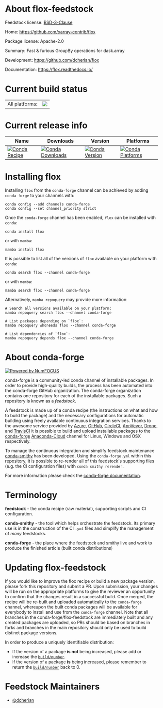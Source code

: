 About flox-feedstock
====================

Feedstock license: [BSD-3-Clause](https://github.com/conda-forge/flox-feedstock/blob/main/LICENSE.txt)

Home: https://github.com/xarray-contrib/flox

Package license: Apache-2.0

Summary: Fast & furious GroupBy operations for dask.array

Development: https://github.com/dcherian/flox

Documentation: https://flox.readthedocs.io/

Current build status
====================


<table><tr><td>All platforms:</td>
    <td>
      <a href="https://dev.azure.com/conda-forge/feedstock-builds/_build/latest?definitionId=14575&branchName=main">
        <img src="https://dev.azure.com/conda-forge/feedstock-builds/_apis/build/status/flox-feedstock?branchName=main">
      </a>
    </td>
  </tr>
</table>

Current release info
====================

| Name | Downloads | Version | Platforms |
| --- | --- | --- | --- |
| [![Conda Recipe](https://img.shields.io/badge/recipe-flox-green.svg)](https://anaconda.org/conda-forge/flox) | [![Conda Downloads](https://img.shields.io/conda/dn/conda-forge/flox.svg)](https://anaconda.org/conda-forge/flox) | [![Conda Version](https://img.shields.io/conda/vn/conda-forge/flox.svg)](https://anaconda.org/conda-forge/flox) | [![Conda Platforms](https://img.shields.io/conda/pn/conda-forge/flox.svg)](https://anaconda.org/conda-forge/flox) |

Installing flox
===============

Installing `flox` from the `conda-forge` channel can be achieved by adding `conda-forge` to your channels with:

```
conda config --add channels conda-forge
conda config --set channel_priority strict
```

Once the `conda-forge` channel has been enabled, `flox` can be installed with `conda`:

```
conda install flox
```

or with `mamba`:

```
mamba install flox
```

It is possible to list all of the versions of `flox` available on your platform with `conda`:

```
conda search flox --channel conda-forge
```

or with `mamba`:

```
mamba search flox --channel conda-forge
```

Alternatively, `mamba repoquery` may provide more information:

```
# Search all versions available on your platform:
mamba repoquery search flox --channel conda-forge

# List packages depending on `flox`:
mamba repoquery whoneeds flox --channel conda-forge

# List dependencies of `flox`:
mamba repoquery depends flox --channel conda-forge
```


About conda-forge
=================

[![Powered by
NumFOCUS](https://img.shields.io/badge/powered%20by-NumFOCUS-orange.svg?style=flat&colorA=E1523D&colorB=007D8A)](https://numfocus.org)

conda-forge is a community-led conda channel of installable packages.
In order to provide high-quality builds, the process has been automated into the
conda-forge GitHub organization. The conda-forge organization contains one repository
for each of the installable packages. Such a repository is known as a *feedstock*.

A feedstock is made up of a conda recipe (the instructions on what and how to build
the package) and the necessary configurations for automatic building using freely
available continuous integration services. Thanks to the awesome service provided by
[Azure](https://azure.microsoft.com/en-us/services/devops/), [GitHub](https://github.com/),
[CircleCI](https://circleci.com/), [AppVeyor](https://www.appveyor.com/),
[Drone](https://cloud.drone.io/welcome), and [TravisCI](https://travis-ci.com/)
it is possible to build and upload installable packages to the
[conda-forge](https://anaconda.org/conda-forge) [Anaconda-Cloud](https://anaconda.org/)
channel for Linux, Windows and OSX respectively.

To manage the continuous integration and simplify feedstock maintenance
[conda-smithy](https://github.com/conda-forge/conda-smithy) has been developed.
Using the ``conda-forge.yml`` within this repository, it is possible to re-render all of
this feedstock's supporting files (e.g. the CI configuration files) with ``conda smithy rerender``.

For more information please check the [conda-forge documentation](https://conda-forge.org/docs/).

Terminology
===========

**feedstock** - the conda recipe (raw material), supporting scripts and CI configuration.

**conda-smithy** - the tool which helps orchestrate the feedstock.
                   Its primary use is in the construction of the CI ``.yml`` files
                   and simplify the management of *many* feedstocks.

**conda-forge** - the place where the feedstock and smithy live and work to
                  produce the finished article (built conda distributions)


Updating flox-feedstock
=======================

If you would like to improve the flox recipe or build a new
package version, please fork this repository and submit a PR. Upon submission,
your changes will be run on the appropriate platforms to give the reviewer an
opportunity to confirm that the changes result in a successful build. Once
merged, the recipe will be re-built and uploaded automatically to the
`conda-forge` channel, whereupon the built conda packages will be available for
everybody to install and use from the `conda-forge` channel.
Note that all branches in the conda-forge/flox-feedstock are
immediately built and any created packages are uploaded, so PRs should be based
on branches in forks and branches in the main repository should only be used to
build distinct package versions.

In order to produce a uniquely identifiable distribution:
 * If the version of a package **is not** being increased, please add or increase
   the [``build/number``](https://docs.conda.io/projects/conda-build/en/latest/resources/define-metadata.html#build-number-and-string).
 * If the version of a package **is** being increased, please remember to return
   the [``build/number``](https://docs.conda.io/projects/conda-build/en/latest/resources/define-metadata.html#build-number-and-string)
   back to 0.

Feedstock Maintainers
=====================

* [@dcherian](https://github.com/dcherian/)

